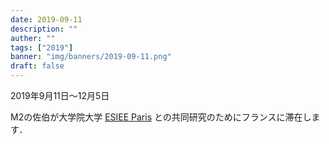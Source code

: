 ```yaml
---
date: 2019-09-11
description: ""
auther: ""
tags: ["2019"]
banner: "img/banners/2019-09-11.png"
draft: false
---
```


2019年9月11日～12月5日

M2の佐伯が大学院大学 [ESIEE Paris](https://www.esiee.fr/) との共同研究のためにフランスに滞在します．

<!--more-->
